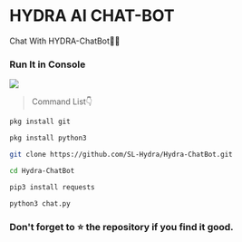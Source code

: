 # HYDRA AI CHAT-BOT

Chat With HYDRA-ChatBot🤩🌐

### Run It in Console
![](https://imgwhale.xyz/12lb2e21l02oehyv)

> Command List👇
```bash
pkg install git

pkg install python3

git clone https://github.com/SL-Hydra/Hydra-ChatBot.git

cd Hydra-ChatBot

pip3 install requests

python3 chat.py
```

### Don't forget to ⭐ the repository if you find it good.
